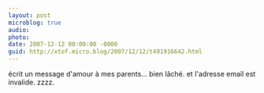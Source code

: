 ```yaml
---
layout: post
microblog: true
audio: 
photo: 
date: 2007-12-12 00:00:00 -0000
guid: http://xtof.micro.blog/2007/12/12/t491916642.html
---
```

écrit un message d'amour à mes parents... bien lâché. et l'adresse email est invalide. zzzz.
